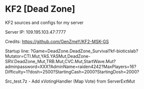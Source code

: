 # KF2 [Dead Zone]
KF2 sources and configs for my server

Server IP: 109.195.103.47:7777

Credits: https://github.com/GenZmeY/KF2-MSK-GS

Startup line: ?Game=DeadZone.DeadZone_Survival?kf-bioticslab?Mutator=CTI.Mut,YAS.YASMut,DeadZone-SRV.DeadZone_Mut,TRB.Mut,CVC.Mut,StartWave.Mut?adminpassword=XXX?AdminName=raiden4242?MaxPlayers=16?Difficulty=1?dosh=2500?StartingCash=2000?StartingDosh=2000?

Src_test.7z - Add xVotingHandler (Map Vote) from ServerExtMut
